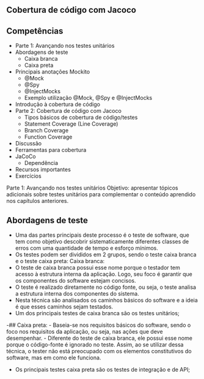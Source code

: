 ## Cobertura de código com Jacoco
## Competências
 - Parte 1: Avançando nos testes unitários
 -  Abordagens de teste
    - Caixa branca
    - Caixa preta
- Principais anotações Mockito
   - @Mock
   - @Spy
   - @InjectMocks
   - Exemplo utilização @Mock, @Spy e @InjectMocks
 - Introdução à cobertura de código
- Parte 2: Cobertura de código com Jacoco
   - Tipos básicos de cobertura de código/testes
   - Statement Coverage (Line Coverage)
   - Branch Coverage
   - Function Coverage
 - Discussão
 - Ferramentas para cobertura
 - JaCoCo
   - Dependência
 - Recursos importantes
 - Exercícios

Parte 1: Avançando nos testes unitários
Objetivo: apresentar tópicos adicionais sobre testes unitários para complementar o conteúdo aprendido nos capítulos anteriores.
## Abordagens de teste
 - Uma das partes principais deste processo é o teste de software, que tem como objetivo descobrir sistematicamente diferentes classes de erros com uma quantidade de tempo e esforço mínimos. 
 - Os testes podem ser divididos em 2 grupos, sendo o teste caixa branca e o teste caixa preta:
Caixa branca:
 - O teste de caixa branca possui esse nome porque o testador tem acesso à estrutura interna da aplicação. Logo, seu foco é garantir que os componentes do software estejam concisos.
 - O teste é realizado diretamente no código fonte, ou seja, o teste analisa a estrutura interna dos componentes do sistema. 
 - Nesta técnica são analisados os caminhos básicos do software e a ideia é que esses caminhos sejam testados.
 - Um dos principais testes de caixa branca são os testes unitários;

 -## Caixa preta: 
    - Baseia-se nos requisitos básicos do software, sendo o foco nos requisitos da aplicação, ou seja, nas ações que deve desempenhar.
    - Diferente do teste de caixa branca, ele possui esse nome porque o código-fonte é ignorado no teste. Assim, ao se utilizar dessa técnica, o tester não está preocupado com os elementos constitutivos do software, mas em como ele funciona.
   - Os principais testes caixa preta são os testes de integração e de API;


